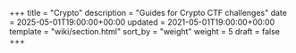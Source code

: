 +++
title = "Crypto"
description = "Guides for Crypto CTF challenges"
date = 2025-05-01T19:00:00+00:00
updated = 2021-05-01T19:00:00+00:00
template = "wiki/section.html"
sort_by = "weight"
weight = 5
draft = false
+++
